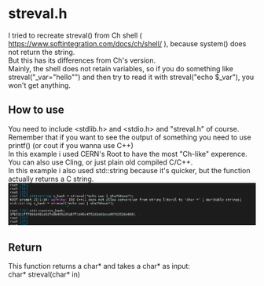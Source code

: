 # streval.h
I tried to recreate streval() from Ch shell ( https://www.softintegration.com/docs/ch/shell/ ), because system() does not return the string.<br/>
But this has its differences from Ch's version.<br/>
Mainly, the shell does not retain variables, so if you do something like streval("_var=\"hello\"") and then try to read it with streval("echo $_var"), you won't get anything.

## How to use
You need to include <stdlib.h> and <stdio.h> and "streval.h" of course.<br/>
Remember that if you want to see the output of something you need to use printf() (or cout if you wanna use C++)<br/>
In this example i used CERN's Root to have the most "Ch-like" experence. You can also use Cling, or just plain old compiled C/C++.<br/>
In this example i also used std::string because it's quicker, but the function actually returns a C string.
![example](examples/root.png)

## Return
This function returns a char* and takes a char* as input:<br/>
char* streval(char* in)
